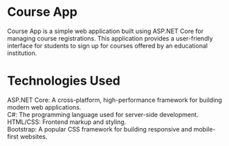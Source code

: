 # Course App
Course App is a simple web application built using ASP.NET Core for managing course registrations. This application provides a user-friendly interface for students to sign up for courses offered by an educational institution.

# Technologies Used
ASP.NET Core: A cross-platform, high-performance framework for building modern web applications. <br />
C#: The programming language used for server-side development. <br />
HTML/CSS: Frontend markup and styling. <br />
Bootstrap: A popular CSS framework for building responsive and mobile-first websites. <br />



